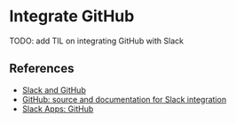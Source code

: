 # Integrate GitHub

TODO: add TIL on integrating GitHub with Slack

## References

- [Slack and GitHub](https://slack.github.com/)
- [GitHub: source and documentation for Slack integration](https://github.com/integrations/slack)
- [Slack Apps: GitHub](https://slack.com/apps/A8GBNUWU8-github)
